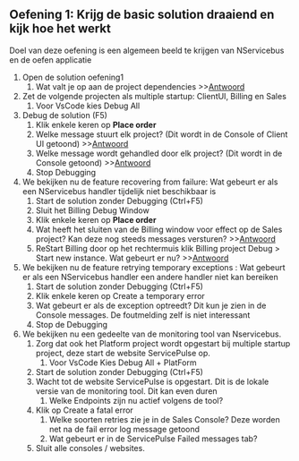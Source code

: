 ## Oefening 1: Krijg de basic solution draaiend en kijk hoe het werkt

Doel van deze oefening is een algemeen beeld te krijgen van NServicebus en de oefen applicatie

1. Open de solution oefening1
    1. Wat valt je op aan de project dependencies >>[Antwoord](https://gist.github.com/pir264/95d12254138292565e533b5a21ae20bb)
3. Zet de volgende projecten als multiple startup: ClientUI, Billing en Sales
    1. Voor VsCode kies Debug All
4. Debug de solution (F5)	
    1. Klik enkele keren op **Place order**
    2. Welke message stuurt elk project? (Dit wordt in de Console of Client UI getoond) >>[Antwoord](https://gist.github.com/pir264/272403fa1d39d3e8d7186733e12506d8)
    4. Welke message wordt gehandled door elk project? (Dit wordt in de Console getoond) >>[Antwoord](https://gist.github.com/pir264/a626f0b047b8738f3802cfacd864a263)
    5. Stop Debugging
5.	We bekijken nu de feature recovering from failure: Wat gebeurt er als een NServicebus handler tijdelijk niet beschikbaar is
    1.	Start de solution zonder Debugging (Ctrl+F5)
    2.	Sluit het Billing Debug Window
    3.	Klik enkele keren op **Place order**
    4.	Wat heeft het sluiten van de Billing window voor effect op de Sales project? Kan deze nog steeds messages versturen? >>[Antwoord](https://gist.github.com/pir264/fd61981c6cce11aee11ab4b8180dd5fb)
    5.	ReStart Billing door op het rechtermuis klik Billing project Debug > Start new instance. Wat gebeurt er nu? >>[Antwoord](https://gist.github.com/pir264/87b4eebeab382b53c16003f5d84c5c3d)
6.	We bekijken nu de feature retrying temporary exceptions : Wat gebeurt er als een NServicebus handler een andere handler niet kan bereiken
    1.	Start de solution zonder Debugging (Ctrl+F5)
    2.	Klik enkele keren op Create a temporary error
    3.	Wat gebeurt er als de exception optreedt? Dit kun je zien in de Console messages. De foutmelding zelf is niet interessant
    4.	Stop de Debugging
7.	We bekijken nu een gedeelte van de monitoring tool van Nservicebus.
    1.	Zorg dat ook het Platform project wordt opgestart bij multiple startup project, deze start de website ServicePulse op. 
        1.	Voor VsCode Kies Debug All + PlatForm
    3.	Start de solution zonder Debugging (Ctrl+F5)
    4.	Wacht tot de website ServicePulse is opgestart. Dit is de lokale versie van de monitoring tool. Dit kan even duren
        1.	Welke Endpoints zijn nu actief volgens de tool?
    5.	Klik op Create a fatal error
        1.	Welke soorten retries zie je in de Sales Console? Deze worden net na de fail error log message getoond
        2.	Wat gebeurt er in de ServicePulse Failed messages tab?
    6.	Sluit alle consoles / websites.
   

